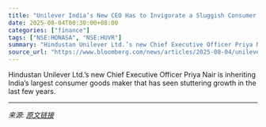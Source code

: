 ```yaml
---
title: "Unilever India’s New CEO Has to Invigorate a Sluggish Consumer Giant"
date: 2025-08-04T00:30:00+08:00
categories: ["finance"]
tags: ["NSE:HONASA", "NSE:HUVR"]
summary: "Hindustan Unilever Ltd.’s new Chief Executive Officer Priya Nair is inheriting India’s largest consumer goods maker that has seen stuttering growth in the last few years."
source_url: "https://www.bloomberg.com/news/articles/2025-08-04/unilever-india-s-new-ceo-has-to-rev-up-a-sluggish-consumer-giant"
---
```


Hindustan Unilever Ltd.’s new Chief Executive Officer Priya Nair is inheriting India’s largest consumer goods maker that has seen stuttering growth in the last few years.

---

*来源: [原文链接](https://www.bloomberg.com/news/articles/2025-08-04/unilever-india-s-new-ceo-has-to-rev-up-a-sluggish-consumer-giant)*
